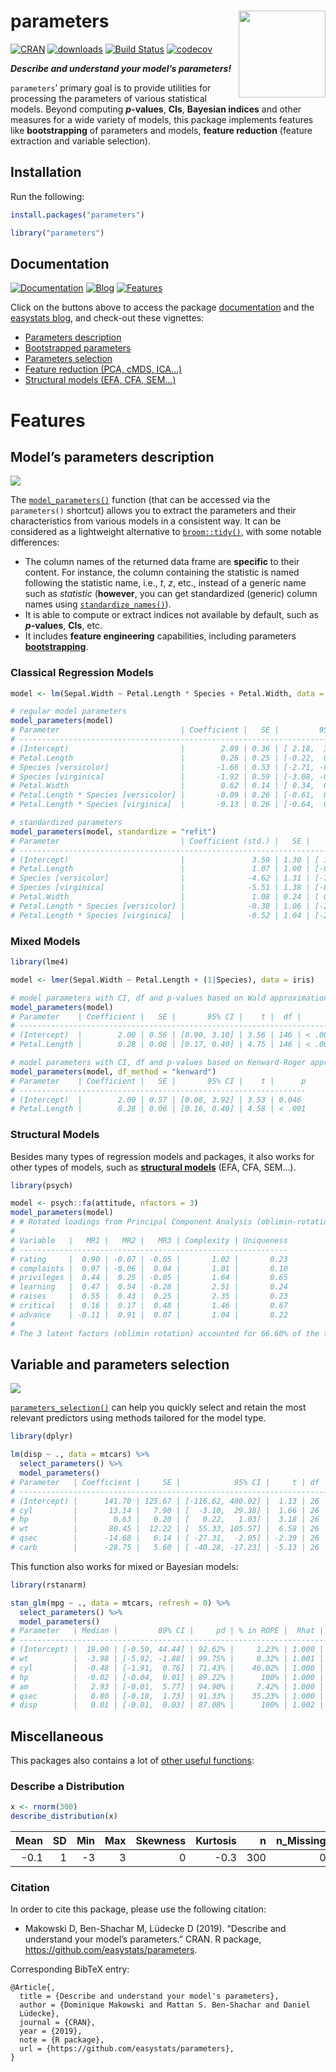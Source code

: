 
# parameters <img src='man/figures/logo.png' align="right" height="139" />

[![CRAN](http://www.r-pkg.org/badges/version/parameters)](https://cran.r-project.org/package=parameters)
[![downloads](http://cranlogs.r-pkg.org/badges/parameters)](https://cran.r-project.org/package=parameters)
[![Build
Status](https://travis-ci.org/easystats/parameters.svg?branch=master)](https://travis-ci.org/easystats/parameters)
[![codecov](https://codecov.io/gh/easystats/parameters/branch/master/graph/badge.svg)](https://codecov.io/gh/easystats/parameters)

***Describe and understand your model’s parameters\!***

`parameters`’ primary goal is to provide utilities for processing the
parameters of various statistical models. Beyond computing
***p*-values**, **CIs**, **Bayesian indices** and other measures for a
wide variety of models, this package implements features like
**bootstrapping** of parameters and models, **feature reduction**
(feature extraction and variable selection).

## Installation

Run the following:

``` r
install.packages("parameters")
```

``` r
library("parameters")
```

## Documentation

[![Documentation](https://img.shields.io/badge/documentation-parameters-orange.svg?colorB=E91E63)](https://easystats.github.io/parameters/)
[![Blog](https://img.shields.io/badge/blog-easystats-orange.svg?colorB=FF9800)](https://easystats.github.io/blog/posts/)
[![Features](https://img.shields.io/badge/features-parameters-orange.svg?colorB=2196F3)](https://easystats.github.io/parameters/reference/index.html)

Click on the buttons above to access the package
[documentation](https://easystats.github.io/parameters/) and the
[easystats blog](https://easystats.github.io/blog/posts/), and check-out
these vignettes:

  - [Parameters
    description](https://easystats.github.io/parameters/articles/model_parameters.html)
  - [Bootstrapped
    parameters](https://easystats.github.io/parameters/articles/bootstrapping.html)
  - [Parameters
    selection](https://easystats.github.io/parameters/articles/parameters_selection.html)
  - [Feature reduction (PCA, cMDS,
    ICA…)](https://easystats.github.io/parameters/articles/parameters_reduction.html)
  - [Structural models (EFA, CFA,
    SEM…)](https://easystats.github.io/parameters/articles/efa_cfa.html)

# Features

## Model’s parameters description

<img src='man/figures/figure1.png' align="center" />

The
[`model_parameters()`](https://easystats.github.io/parameters/articles/model_parameters.html)
function (that can be accessed via the `parameters()` shortcut) allows
you to extract the parameters and their characteristics from various
models in a consistent way. It can be considered as a lightweight
alternative to [`broom::tidy()`](https://github.com/tidymodels/broom),
with some notable differences:

  - The column names of the returned data frame are **specific** to
    their content. For instance, the column containing the statistic is
    named following the statistic name, i.e., *t*, *z*, etc., instead of
    a generic name such as *statistic* (**however**, you can get
    standardized (generic) column names using
    [`standardize_names()`](https://easystats.github.io/parameters/reference/standardize_names.html)).
  - It is able to compute or extract indices not available by default,
    such as ***p*-values**, **CIs**, etc.
  - It includes **feature engineering** capabilities, including
    parameters
    [**bootstrapping**](https://easystats.github.io/parameters/articles/bootstrapping.html).

### Classical Regression Models

``` r
model <- lm(Sepal.Width ~ Petal.Length * Species + Petal.Width, data = iris)

# regular model parameters
model_parameters(model)
# Parameter                           | Coefficient |   SE |         95% CI |     t |  df |      p
# ------------------------------------------------------------------------------------------------
# (Intercept)                         |        2.89 | 0.36 | [ 2.18,  3.60] |  8.01 | 143 | < .001
# Petal.Length                        |        0.26 | 0.25 | [-0.22,  0.75] |  1.07 | 143 | 0.287 
# Species [versicolor]                |       -1.66 | 0.53 | [-2.71, -0.62] | -3.14 | 143 | 0.002 
# Species [virginica]                 |       -1.92 | 0.59 | [-3.08, -0.76] | -3.28 | 143 | 0.001 
# Petal.Width                         |        0.62 | 0.14 | [ 0.34,  0.89] |  4.41 | 143 | < .001
# Petal.Length * Species [versicolor] |       -0.09 | 0.26 | [-0.61,  0.42] | -0.36 | 143 | 0.721 
# Petal.Length * Species [virginica]  |       -0.13 | 0.26 | [-0.64,  0.38] | -0.50 | 143 | 0.618

# standardized parameters
model_parameters(model, standardize = "refit")
# Parameter                           | Coefficient (std.) |   SE |         95% CI |     t |  df |      p
# -------------------------------------------------------------------------------------------------------
# (Intercept)                         |               3.59 | 1.30 | [ 1.03,  6.14] |  8.01 | 143 | < .001
# Petal.Length                        |               1.07 | 1.00 | [-0.89,  3.03] |  1.07 | 143 | 0.287 
# Species [versicolor]                |              -4.62 | 1.31 | [-7.19, -2.06] | -3.14 | 143 | 0.002 
# Species [virginica]                 |              -5.51 | 1.38 | [-8.20, -2.81] | -3.28 | 143 | 0.001 
# Petal.Width                         |               1.08 | 0.24 | [ 0.60,  1.56] |  4.41 | 143 | < .001
# Petal.Length * Species [versicolor] |              -0.38 | 1.06 | [-2.46,  1.70] | -0.36 | 143 | 0.721 
# Petal.Length * Species [virginica]  |              -0.52 | 1.04 | [-2.56,  1.52] | -0.50 | 143 | 0.618
```

### Mixed Models

``` r
library(lme4)

model <- lmer(Sepal.Width ~ Petal.Length + (1|Species), data = iris)

# model parameters with CI, df and p-values based on Wald approximation
model_parameters(model)
# Parameter    | Coefficient |   SE |       95% CI |    t |  df |      p
# ----------------------------------------------------------------------
# (Intercept)  |        2.00 | 0.56 | [0.90, 3.10] | 3.56 | 146 | < .001
# Petal.Length |        0.28 | 0.06 | [0.17, 0.40] | 4.75 | 146 | < .001

# model parameters with CI, df and p-values based on Kenward-Roger approximation
model_parameters(model, df_method = "kenward")
# Parameter    | Coefficient |   SE |       95% CI |    t |      p
# ----------------------------------------------------------------
# (Intercept)  |        2.00 | 0.57 | [0.08, 3.92] | 3.53 | 0.046 
# Petal.Length |        0.28 | 0.06 | [0.16, 0.40] | 4.58 | < .001
```

### Structural Models

Besides many types of regression models and packages, it also works for
other types of models, such as [**structural
models**](https://easystats.github.io/parameters/articles/efa_cfa.html)
(EFA, CFA, SEM…).

``` r
library(psych)

model <- psych::fa(attitude, nfactors = 3)
model_parameters(model)
# # Rotated loadings from Principal Component Analysis (oblimin-rotation)
# 
# Variable   |   MR1 |   MR2 |   MR3 | Complexity | Uniqueness
# ------------------------------------------------------------
# rating     |  0.90 | -0.07 | -0.05 |       1.02 |       0.23
# complaints |  0.97 | -0.06 |  0.04 |       1.01 |       0.10
# privileges |  0.44 |  0.25 | -0.05 |       1.64 |       0.65
# learning   |  0.47 |  0.54 | -0.28 |       2.51 |       0.24
# raises     |  0.55 |  0.43 |  0.25 |       2.35 |       0.23
# critical   |  0.16 |  0.17 |  0.48 |       1.46 |       0.67
# advance    | -0.11 |  0.91 |  0.07 |       1.04 |       0.22
# 
# The 3 latent factors (oblimin rotation) accounted for 66.60% of the total variance of the original data (MR1 = 38.19%, MR2 = 22.69%, MR3 = 5.72%).
```

## Variable and parameters selection

<img src='man/figures/figure2.png' align="center" />

[`parameters_selection()`](https://easystats.github.io/parameters/articles/parameters_selection.html)
can help you quickly select and retain the most relevant predictors
using methods tailored for the model type.

``` r
library(dplyr)

lm(disp ~ ., data = mtcars) %>% 
  select_parameters() %>% 
  model_parameters()
# Parameter   | Coefficient |     SE |            95% CI |     t | df |      p
# ----------------------------------------------------------------------------
# (Intercept) |      141.70 | 125.67 | [-116.62, 400.02] |  1.13 | 26 | 0.270 
# cyl         |       13.14 |   7.90 | [  -3.10,  29.38] |  1.66 | 26 | 0.108 
# hp          |        0.63 |   0.20 | [   0.22,   1.03] |  3.18 | 26 | 0.004 
# wt          |       80.45 |  12.22 | [  55.33, 105.57] |  6.58 | 26 | < .001
# qsec        |      -14.68 |   6.14 | [ -27.31,  -2.05] | -2.39 | 26 | 0.024 
# carb        |      -28.75 |   5.60 | [ -40.28, -17.23] | -5.13 | 26 | < .001
```

This function also works for mixed or Bayesian models:

``` r
library(rstanarm)

stan_glm(mpg ~ ., data = mtcars, refresh = 0) %>% 
  select_parameters() %>% 
  model_parameters()
# Parameter   | Median |         89% CI |     pd | % in ROPE |  Rhat |  ESS |               Prior
# -----------------------------------------------------------------------------------------------
# (Intercept) |  19.90 | [-0.59, 44.44] | 92.62% |     1.23% | 1.000 | 2348 | Normal (0 +- 60.27)
# wt          |  -3.98 | [-5.92, -1.88] | 99.75% |     0.32% | 1.001 | 2159 | Normal (0 +- 15.40)
# cyl         |  -0.48 | [-1.91,  0.76] | 71.43% |    46.02% | 1.000 | 2651 |  Normal (0 +- 8.44)
# hp          |  -0.02 | [-0.04,  0.01] | 89.22% |      100% | 1.000 | 2766 |  Normal (0 +- 0.22)
# am          |   2.93 | [-0.01,  5.77] | 94.90% |     7.42% | 1.000 | 2813 | Normal (0 +- 15.07)
# qsec        |   0.80 | [-0.18,  1.73] | 91.33% |    35.23% | 1.000 | 2273 |  Normal (0 +- 8.43)
# disp        |   0.01 | [-0.01,  0.03] | 87.08% |      100% | 1.002 | 2601 |  Normal (0 +- 0.12)
```

## Miscellaneous

This packages also contains a lot of [other useful
functions](https://easystats.github.io/parameters/reference/index.html):

### Describe a Distribution

``` r
x <- rnorm(300)
describe_distribution(x)
```

|  Mean | SD | Min | Max | Skewness | Kurtosis |   n | n\_Missing |
| ----: | -: | --: | --: | -------: | -------: | --: | ---------: |
| \-0.1 |  1 | \-3 |   3 |        0 |    \-0.3 | 300 |          0 |

### Citation

In order to cite this package, please use the following citation:

  - Makowski D, Ben-Shachar M, Lüdecke D (2019). “Describe and
    understand your model’s parameters.” CRAN. R package,
    <https://github.com/easystats/parameters>.

Corresponding BibTeX entry:

    @Article{,
      title = {Describe and understand your model's parameters},
      author = {Dominique Makowski and Mattan S. Ben-Shachar and Daniel
      Lüdecke},
      journal = {CRAN},
      year = {2019},
      note = {R package},
      url = {https://github.com/easystats/parameters},
    }

